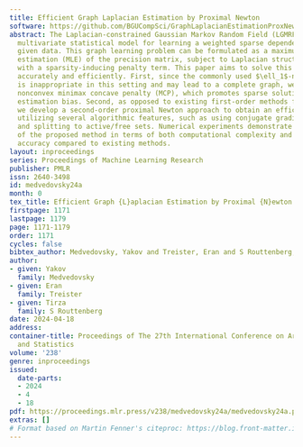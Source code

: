 ```yaml
---
title: Efficient Graph Laplacian Estimation by Proximal Newton
software: https://github.com/BGUCompSci/GraphLaplacianEstimationProxNewton
abstract: The Laplacian-constrained Gaussian Markov Random Field (LGMRF) is a common
  multivariate statistical model for learning a weighted sparse dependency graph from
  given data. This graph learning problem can be formulated as a maximum likelihood
  estimation (MLE) of the precision matrix, subject to Laplacian structural constraints,
  with a sparsity-inducing penalty term. This paper aims to solve this learning problem
  accurately and efficiently. First, since the commonly used $\ell_1$-norm penalty
  is inappropriate in this setting and may lead to a complete graph, we employ the
  nonconvex minimax concave penalty (MCP), which promotes sparse solutions with lower
  estimation bias. Second, as opposed to existing first-order methods for this problem,
  we develop a second-order proximal Newton approach to obtain an efficient solver,
  utilizing several algorithmic features, such as using conjugate gradients, preconditioning,
  and splitting to active/free sets. Numerical experiments demonstrate the advantages
  of the proposed method in terms of both computational complexity and graph learning
  accuracy compared to existing methods.
layout: inproceedings
series: Proceedings of Machine Learning Research
publisher: PMLR
issn: 2640-3498
id: medvedovsky24a
month: 0
tex_title: Efficient Graph {L}aplacian Estimation by Proximal {N}ewton
firstpage: 1171
lastpage: 1179
page: 1171-1179
order: 1171
cycles: false
bibtex_author: Medvedovsky, Yakov and Treister, Eran and S Routtenberg, Tirza
author:
- given: Yakov
  family: Medvedovsky
- given: Eran
  family: Treister
- given: Tirza
  family: S Routtenberg
date: 2024-04-18
address:
container-title: Proceedings of The 27th International Conference on Artificial Intelligence
  and Statistics
volume: '238'
genre: inproceedings
issued:
  date-parts:
  - 2024
  - 4
  - 18
pdf: https://proceedings.mlr.press/v238/medvedovsky24a/medvedovsky24a.pdf
extras: []
# Format based on Martin Fenner's citeproc: https://blog.front-matter.io/posts/citeproc-yaml-for-bibliographies/
---
```

